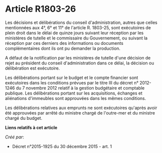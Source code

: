 # Article R1803-26

Les décisions et délibérations du conseil d'administration, autres que celles mentionnées aux 4°, 6° et 11° de l'article R.
1803-25, sont exécutoires de plein droit dans le délai de quinze jours suivant leur réception par les ministères de tutelle
et le commissaire du Gouvernement, ou suivant la réception par ces derniers des informations ou documents complémentaires
dont ils ont pu demander la production. 

A défaut de la notification par les ministères de tutelle d'une décision de rejet au président du conseil d'administration
dans ce délai, la décision ou délibération est exécutoire. 

Les délibérations portant sur le budget et le compte financier sont exécutoires dans les conditions prévues par le titre III
du décret n° 2012-1246 du 7 novembre 2012 relatif à la gestion budgétaire et comptable publique. Les délibérations portant
sur les acquisitions, échanges et aliénations d'immeubles sont approuvées dans les mêmes conditions. 

Les délibérations relatives aux emprunts ne sont exécutoires qu'après avoir été approuvées par arrêté du ministre chargé de
l'outre-mer et du ministre chargé du budget.

**Liens relatifs à cet article**

_Créé par_:

  - Décret n°2015-1925 du 30 décembre 2015 - art. 1
